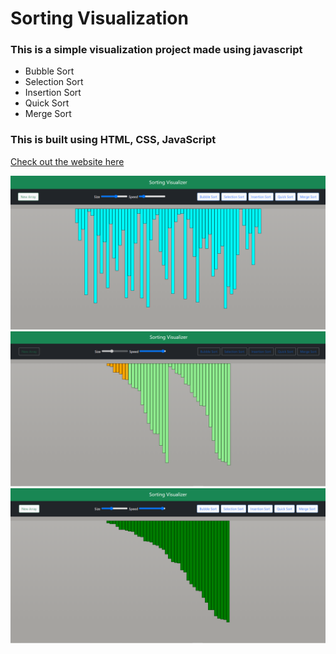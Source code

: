 # Sorting Visualization
### This is a simple visualization project made using javascript 
- Bubble Sort 
- Selection Sort
- Insertion Sort
- Quick Sort
- Merge Sort

### This is built using HTML, CSS, JavaScript <br/>

[Check out the website here](https://akshitsingh2213.netlify.app/)

<img src="img/img1.png"> <br/>
<img src="img/img2.png"> <br/>
<img src="img/img3.png"> <br/>
